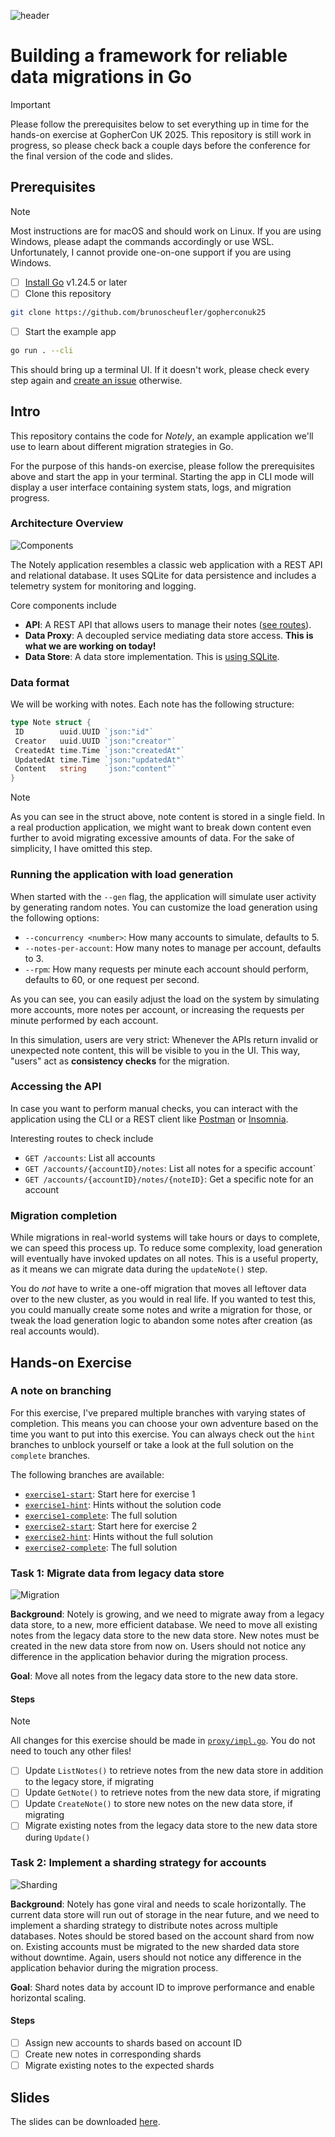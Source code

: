 ![header](./media/header.jpg)

# Building a framework for reliable data migrations in Go

> [!IMPORTANT]  
> Please follow the prerequisites below to set everything up in time for the hands-on exercise at GopherCon UK 2025. This repository is still work in progress, so please check back a couple days before the conference for the final version of the code and slides.

## Prerequisites

> [!NOTE]  
> Most instructions are for macOS and should work on Linux. If you are using Windows, please adapt the commands accordingly or use WSL. Unfortunately, I cannot provide one-on-one support if you are using Windows.

- [ ] [Install Go](https://go.dev/doc/install) v1.24.5 or later
- [ ] Clone this repository

```bash
git clone https://github.com/brunoscheufler/gopherconuk25
```

- [ ] Start the example app

```bash
go run . --cli
```

This should bring up a terminal UI. If it doesn't work, please check every step again and [create an issue](https://github.com/BrunoScheufler/GopherConUK25/issues/new) otherwise.

## Intro

This repository contains the code for _Notely_, an example application we'll use to learn about different migration strategies in Go.

For the purpose of this hands-on exercise, please follow the prerequisites above and start the app in your terminal. Starting the app in CLI mode will display a user interface containing system stats, logs, and migration progress.

### Architecture Overview

![Components](./media/Components.png)

The Notely application resembles a classic web application with a REST API and relational database. It uses SQLite for data persistence and includes a telemetry system for monitoring and logging.

Core components include

- **API**: A REST API that allows users to manage their notes ([see routes](./restapi/server.go)).
- **Data Proxy**: A decoupled service mediating data store access. **This is what we are working on today!**
- **Data Store**: A data store implementation. This is [using SQLite](./store/sqlite.go).

### Data format

We will be working with notes. Each note has the following structure:

```go
type Note struct {
 ID        uuid.UUID `json:"id"`
 Creator   uuid.UUID `json:"creator"`
 CreatedAt time.Time `json:"createdAt"`
 UpdatedAt time.Time `json:"updatedAt"`
 Content   string    `json:"content"`
}
```

> [!NOTE]
> As you can see in the struct above, note content is stored in a single field. In a real production application, we might want to break down content even further to avoid migrating excessive amounts of data. For the sake of simplicity, I have omitted this step.

### Running the application with load generation

When started with the `--gen` flag, the application will simulate user activity by generating random notes. You can customize the load generation using the following options:

- `--concurrency <number>`: How many accounts to simulate, defaults to 5.
- `--notes-per-account`: How many notes to manage per account, defaults to 3.
- `--rpm`: How many requests per minute each account should perform, defaults to 60, or one request per second.

As you can see, you can easily adjust the load on the system by simulating more accounts, more notes per account, or increasing the requests per minute performed by each account.

In this simulation, users are very strict: Whenever the APIs return invalid or unexpected note content, this will be visible to you in the UI. This way, "users" act as **consistency checks** for the migration.

### Accessing the API

In case you want to perform manual checks, you can interact with the application using the CLI or a REST client like [Postman](https://www.postman.com/) or [Insomnia](https://insomnia.rest/).

Interesting routes to check include

- `GET /accounts`: List all accounts
- `GET /accounts/{accountID}/notes`: List all notes for a specific account`
- `GET /accounts/{accountID}/notes/{noteID}`: Get a specific note for an account

### Migration completion

While migrations in real-world systems will take hours or days to complete, we can speed this process up. To reduce some complexity, load generation will eventually have invoked updates on all notes. This is a useful property, as it means we can migrate data during the `updateNote()` step.

You do _not_ have to write a one-off migration that moves all leftover data over to the new cluster, as you would in real life. If you wanted to test this, you could manually create some notes and write a migration for those, or tweak the load generation logic to abandon some notes after creation (as real accounts would).

## Hands-on Exercise

### A note on branching

For this exercise, I've prepared multiple branches with varying states of completion. This means you can choose your own adventure based on the time you want to put into this exercise. You can always check out the `hint` branches to unblock yourself or take a look at the full solution on the `complete` branches.

The following branches are available:

- [`exercise1-start`](https://github.com/BrunoScheufler/GopherConUK25/tree/exercise1-start): Start here for exercise 1
- [`exercise1-hint`](https://github.com/BrunoScheufler/GopherConUK25/tree/exercise1-hint): Hints without the solution code
- [`exercise1-complete`](https://github.com/BrunoScheufler/GopherConUK25/tree/exercise1-complete): The full solution
- [`exercise2-start`](https://github.com/BrunoScheufler/GopherConUK25/tree/exercise2-start): Start here for exercise 2
- [`exercise2-hint`](https://github.com/BrunoScheufler/GopherConUK25/tree/exercise2-hint): Hints without the full solution
- [`exercise2-complete`](https://github.com/BrunoScheufler/GopherConUK25/tree/exercise2-complete): The full solution

### Task 1: Migrate data from legacy data store

![Migration](./media/Migration.png)

**Background**: Notely is growing, and we need to migrate away from a legacy data store, to a new, more efficient database. We need to move all existing notes from the legacy data store to the new data store. New notes must be created in the new data store from now on. Users should not notice any difference in the application behavior during the migration process.

**Goal**: Move all notes from the legacy data store to the new data store.

#### Steps

> [!NOTE]
> All changes for this exercise should be made in [`proxy/impl.go`](./proxy/impl.go). You do not need to touch any other files!

- [ ] Update `ListNotes()` to retrieve notes from the new data store in addition to the legacy store, if migrating
- [ ] Update `GetNote()` to retrieve notes from the new data store, if migrating
- [ ] Update `CreateNote()` to store new notes on the new data store, if migrating
- [ ] Migrate existing notes from the legacy data store to the new data store during `Update()`

### Task 2: Implement a sharding strategy for accounts

![Sharding](./media/Sharding.png)

**Background**: Notely has gone viral and needs to scale horizontally. The current data store will run out of storage in the near future, and we need to implement a sharding strategy to distribute notes across multiple databases. Notes should be stored based on the account shard from now on. Existing accounts must be migrated to the new sharded data store without downtime. Again, users should not notice any difference in the application behavior during the migration process.

**Goal**: Shard notes data by account ID to improve performance and enable horizontal scaling.

#### Steps

- [ ] Assign new accounts to shards based on account ID
- [ ] Create new notes in corresponding shards
- [ ] Migrate existing notes to the expected shards

## Slides

The slides can be downloaded [here](./media/slides.pdf).
